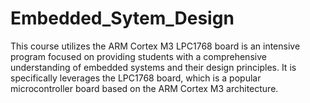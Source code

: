 # Embedded_Sytem_Design
This course utilizes the ARM Cortex M3 LPC1768 board is an intensive program focused on providing students with a comprehensive understanding of embedded systems and their design principles. It is specifically leverages the LPC1768 board, which is a popular microcontroller board based on the ARM Cortex M3 architecture.
